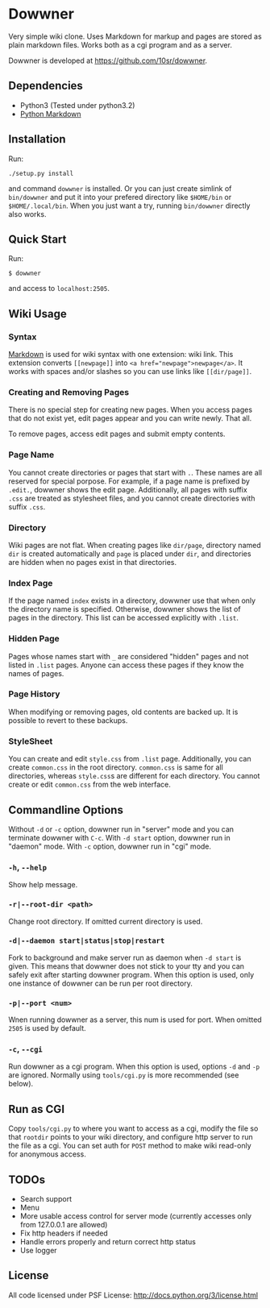 Dowwner
=======

Very simple wiki clone.
Uses Markdown for markup and pages are stored as plain markdown files.
Works both as a cgi program and as a server.

Dowwner is developed at <https://github.com/10sr/dowwner>.


Dependencies
------------

* Python3 (Tested under python3.2)
* [Python Markdown](http://pythonhosted.org/Markdown/)


Installation
------------

Run:

    ./setup.py install

and command `dowwner` is installed. Or you can just create simlink of
`bin/dowwner` and put it into your prefered directory like `$HOME/bin` or
`$HOME/.local/bin`. When you just want a try, running `bin/dowwner`
directly also works.


Quick Start
-----------

Run:

    $ dowwner

and access to `localhost:2505`.


Wiki Usage
----------

### Syntax

[Markdown](http://daringfireball.net/projects/markdown/) is used for wiki
syntax with one extension: wiki link.
This extension converts `[[newpage]]` into `<a href="newpage">newpage</a>`.
It works with spaces and/or slashes so you can use links like `[[dir/page]]`.

### Creating and Removing Pages

There is no special step for creating new pages. When you access pages that do
not exist yet, edit pages appear and you can write newly. That all.

To remove pages, access edit pages and submit empty contents.

### Page Name

You cannot create directories or pages that start with `.`. These names are all
reserved for special porpose. For example, if a page name is prefixed by
`.edit.`, dowwner shows the edit page. Additionally, all pages with suffix
`.css` are treated as stylesheet files, and you cannot create directories with
suffix `.css`.

### Directory

Wiki pages are not flat. When creating pages like `dir/page`, directory named
`dir` is created automatically and `page` is placed under `dir`, and directories
are hidden when no pages exist in that directories.

### Index Page

If the page named `index` exists in a directory, dowwner use that when only the
directory name is specified.
Otherwise, dowwner shows the list of pages in the directory. This list can be
accessed explicitly with `.list`.

### Hidden Page

Pages whose names start with `_` are considered "hidden" pages and not listed in
`.list` pages. Anyone can access these pages if they know the names of pages.

### Page History

When modifying or removing pages, old contents are backed up. It is possible to
revert to these backups.

### StyleSheet

You can create and edit `style.css` from `.list` page. Additionally, you can
create `common.css` in the root directory. `common.css` is same for all
directories, whereas `style.css`s are different for each directory. You cannot
create or edit `common.css` from the web interface.


Commandline Options
-------------------

Without `-d` or `-c` option, dowwner run in "server" mode and you can
terminate dowwner with `C-c`. With `-d start` option, dowwner run in "daemon"
mode. With `-c` option, dowwner run in "cgi" mode.

### `-h`, `--help`

Show help message.

### `-r|--root-dir <path>`

Change root directory. If omitted current directory is used.

### `-d|--daemon start|status|stop|restart`

Fork to background and make server run as daemon when `-d start` is given.
This means that dowwner does not stick to your tty and you can safely exit after
starting dowwner program.
When this option is used, only one instance of dowwner can be run per root
directory.

### `-p|--port <num>`

Wnen running dowwner as a server, this num is used for port. When omitted `2505`
is used by default.

### `-c`, `--cgi`

Run dowwner as a cgi program. When this option is used, options `-d` and `-p`
are ignored. Normally using `tools/cgi.py` is more recommended (see below).


Run as CGI
----------

Copy `tools/cgi.py` to where you want to access as a cgi,
modify the file so that `rootdir` points to your wiki directory, and configure
http server to run the file as a cgi. You can set auth for `POST` method to make
wiki read-only for anonymous access.


TODOs
-----

* Search support
* Menu
* More usable access control for server mode (currently accesses only from
127.0.0.1 are allowed)
* Fix http headers if needed
* Handle errors properly and return correct http status
* Use logger


License
-------

All code licensed under PSF License: <http://docs.python.org/3/license.html>
